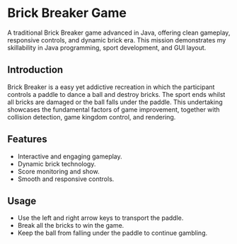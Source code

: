 ﻿# Brick Breaker Game

A traditional Brick Breaker game advanced in Java, offering clean gameplay, responsive controls, and dynamic brick era. This mission demonstrates my skillability in Java programming, sport development, and GUI layout.

## Introduction

Brick Breaker is a easy yet addictive recreation in which the participant controls a paddle to dance a ball and destroy bricks. The sport ends whilst all bricks are damaged or the ball falls under the paddle. This undertaking showcases the fundamental factors of game improvement, together with collision detection, game kingdom control, and rendering.

## Features

- Interactive and engaging gameplay.
- Dynamic brick technology.
- Score monitoring and show.
- Smooth and responsive controls.

## Usage

- Use the left and right arrow keys to transport the paddle.
- Break all the bricks to win the game.
- Keep the ball from falling under the paddle to continue gambling.

